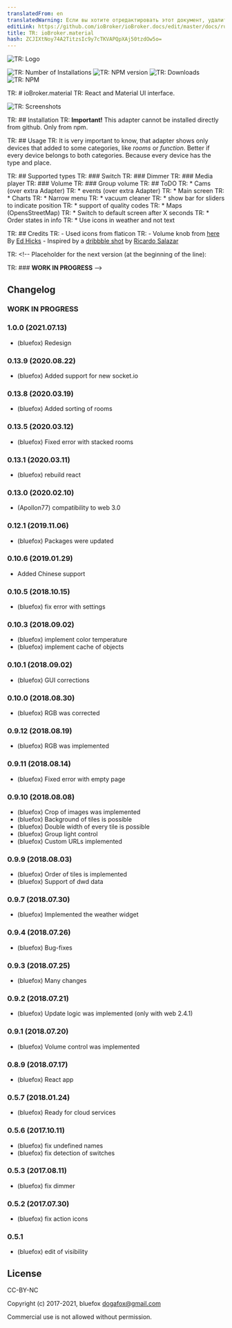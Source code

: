 ```yaml
---
translatedFrom: en
translatedWarning: Если вы хотите отредактировать этот документ, удалите поле «translationFrom», в противном случае этот документ будет снова автоматически переведен
editLink: https://github.com/ioBroker/ioBroker.docs/edit/master/docs/ru/adapterref/iobroker.material/README.md
title: TR: ioBroker.material
hash: ZCJIXtNoy74A2TitzsIc9y7cTKVAPQpXAj50tzdOw5o=
---
```

![TR: Logo](../../../en/adapterref/iobroker.material/admin/material.png)

![TR: Number of Installations](http://iobroker.live/badges/material-stable.svg)
![TR: NPM version](http://img.shields.io/npm/v/iobroker.material.svg)
![TR: Downloads](https://img.shields.io/npm/dm/iobroker.material.svg)
![TR: NPM](https://nodei.co/npm/iobroker.material.png?downloads=true)

TR: # ioBroker.material
TR: React and Material UI interface.

![TR: Screenshots](../../../en/adapterref/iobroker.material/img/screenshot1.png)

TR: ## Installation
TR: **Important!** This adapter cannot be installed directly from github. Only from npm.

TR: ## Usage
TR: It is very important to know, that adapter shows only devices that added to some categories, like *rooms* or *function*.
Better if every device belongs to both categories. Because every device has the type and place.

TR: ## Supported types
TR: ### Switch
TR: ### Dimmer
TR: ### Media player
TR: ### Volume
TR: ### Group volume
TR: ## ToDO
TR: * Cams (over extra Adapter)
TR: * events (over extra Adapter)
TR: * Main screen
TR: * Charts
TR: * Narrow menu
TR: * vacuum cleaner
TR: * show bar for sliders to indicate position
TR: * support of quality codes
TR: * Maps (OpensStreetMap)
TR: * Switch to default screen after X seconds
TR: * Order states in info
TR: * Use icons in weather and not text

TR: ## Credits
TR: - Used icons from flaticon
TR: - Volume knob from [here](https://codepen.io/blucube/pen/cudAz) By [Ed Hicks](https://twitter.com/blucube) - Inspired by a [dribbble shot](https://dribbble.com/shots/753124-Volume-Knob)  by [Ricardo Salazar](https://twitter.com/rickss)

TR: <!-- Placeholder for the next version (at the beginning of the line):

TR: ### __WORK IN PROGRESS__ -->

## Changelog
### __WORK IN PROGRESS__
### 1.0.0 (2021.07.13)
* (bluefox) Redesign

### 0.13.9 (2020.08.22)
* (bluefox) Added support for new socket.io

### 0.13.8 (2020.03.19)
* (bluefox) Added sorting of rooms

### 0.13.5 (2020.03.12)
* (bluefox) Fixed error with stacked rooms

### 0.13.1 (2020.03.11)
* (bluefox) rebuild react

### 0.13.0 (2020.02.10)
* (Apollon77) compatibility to web 3.0

### 0.12.1 (2019.11.06)
* (bluefox) Packages were updated

### 0.10.6 (2019.01.29)
*  Added Chinese support

### 0.10.5 (2018.10.15)
* (bluefox) fix error with settings

### 0.10.3 (2018.09.02)
* (bluefox) implement color temperature
* (bluefox) implement cache of objects

### 0.10.1 (2018.09.02)
* (bluefox) GUI corrections
### 0.10.0 (2018.08.30)
* (bluefox) RGB was corrected

### 0.9.12 (2018.08.19)
* (bluefox) RGB was implemented

### 0.9.11 (2018.08.14)
* (bluefox) Fixed error with empty page

### 0.9.10 (2018.08.08)
* (bluefox) Crop of images was implemented
* (bluefox) Background of tiles is possible
* (bluefox) Double width of every tile is possible
* (bluefox) Group light control
* (bluefox) Custom URLs implemented

### 0.9.9 (2018.08.03)
* (bluefox) Order of tiles is implemented
* (bluefox) Support of dwd data

### 0.9.7 (2018.07.30)
* (bluefox) Implemented the weather widget

### 0.9.4 (2018.07.26)
* (bluefox) Bug-fixes

### 0.9.3 (2018.07.25)
* (bluefox) Many changes

### 0.9.2 (2018.07.21)
* (bluefox) Update logic was implemented (only with web 2.4.1)

### 0.9.1 (2018.07.20)
* (bluefox) Volume control was implemented

### 0.8.9 (2018.07.17)
* (bluefox) React app

### 0.5.7 (2018.01.24)
* (bluefox) Ready for cloud services

### 0.5.6 (2017.10.11)
* (bluefox) fix undefined names
* (bluefox) fix detection of switches

### 0.5.3 (2017.08.11)
* (bluefox) fix dimmer

### 0.5.2 (2017.07.30)
* (bluefox) fix action icons

### 0.5.1
* (bluefox) edit of visibility

## License
CC-BY-NC

Copyright (c) 2017-2021, bluefox <dogafox@gmail.com>

Commercial use is not allowed without permission.